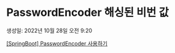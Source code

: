 # PasswordEncoder 해싱된 비번 값

생성일: 2022년 10월 28일 오전 9:20

[[SpringBoot] PasswordEncoder 사용하기](https://chanho0912.tistory.com/33)